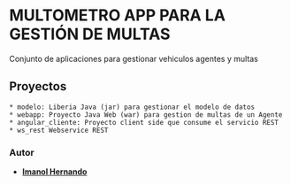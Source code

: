 # MULTOMETRO APP PARA LA GESTIÓN DE MULTAS

Conjunto de aplicaciones para gestionar vehiculos agentes y multas

## Proyectos

	* modelo: Liberia Java (jar) para gestionar el modelo de datos
	* webapp: Proyecto Java Web (war) para gestion de multas de un Agente
	* angular_cliente: Proyecto client side que consume el servicio REST
	* ws_rest Webservice REST

### Autor

* **[Imanol Hernando](https://github.com/imanolhernando)** 

	